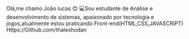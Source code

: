Olá,me chamo João lucas 😊
💻Sou estudante de Análise e desenvolvimento de sistemas,
apaixonado por tecnologia e jogos,atualmente estou praticando 
Front-end(HTML,CSS,JAVASCRIPT)
Https://Github.com/thaleshodan